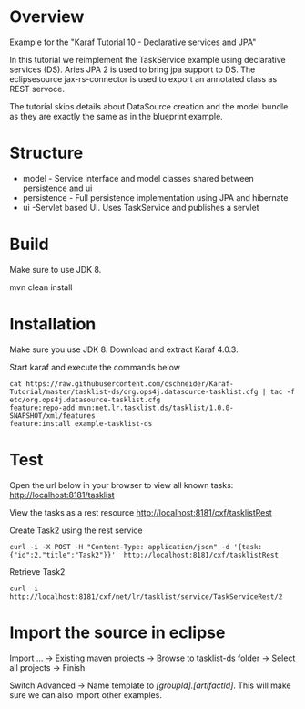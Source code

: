 # Overview

Example for the "Karaf Tutorial 10 - Declarative services and JPA" 

In this tutorial we reimplement the TaskService example using declarative services (DS).
Aries JPA 2 is used to bring jpa support to DS. The eclipsesource jax-rs-connector is used to
export an annotated class as REST servoce.

The tutorial skips details about DataSource creation and the model bundle as they are exactly the
same as in the blueprint example. 

# Structure

* model - Service interface and model classes shared between persistence and ui
* persistence - Full persistence implementation using JPA and hibernate
* ui -Servlet based UI. Uses TaskService and publishes a servlet 

# Build

Make sure to use JDK 8.

mvn clean install

# Installation

Make sure you use JDK 8.
Download and extract Karaf 4.0.3.

Start karaf and execute the commands below

```Shell
cat https://raw.githubusercontent.com/cschneider/Karaf-Tutorial/master/tasklist-ds/org.ops4j.datasource-tasklist.cfg | tac -f etc/org.ops4j.datasource-tasklist.cfg
feature:repo-add mvn:net.lr.tasklist.ds/tasklist/1.0.0-SNAPSHOT/xml/features
feature:install example-tasklist-ds
```

# Test

Open the url below in your browser to view all known tasks:
<http://localhost:8181/tasklist>

View the tasks as a rest resource
<http://localhost:8181/cxf/tasklistRest>

Create Task2 using the rest service

	curl -i -X POST -H "Content-Type: application/json" -d '{task:{"id":2,"title":"Task2"}}'  http://localhost:8181/cxf/tasklistRest

Retrieve Task2

	curl -i http://localhost:8181/cxf/net/lr/tasklist/service/TaskServiceRest/2

# Import the source in eclipse

Import ... -> Existing maven projects -> Browse to tasklist-ds folder -> Select all projects  -> Finish

Switch Advanced -> Name template to _[groupId].[artifactId]_. This will make sure we can also import other examples.
